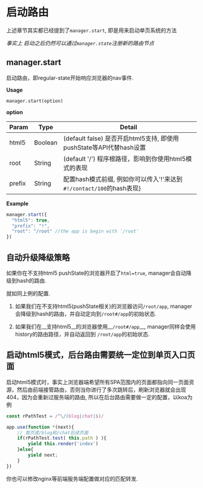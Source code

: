 
# 启动路由

上述章节其实都已经提到了`manager.start`, 即是用来启动单页系统的方法

_事实上 启动之后仍然可以通过`manager.state`注册新的路由节点_

## manager.start 

启动路由，即regular-state开始响应浏览器的nav事件.

__Usage__

`manager.start(option)`

__option__


|Param|Type|Detail|
|--|--|--|
|html5 |Boolean|(default false)  是否开启html5支持, 即使用pushState等API代替hash设置|
|root |String|(default '/') 程序根路径，影响到你使用html5模式的表现|
|prefix| String |配置hash模式前缀, 例如你可以传入'!'来达到`#!/contact/100`的hash表现}|


__Example__

```js
manager.start({
  "html5": true,
  "prefix": "!",
  "root": "/root" //the app is begin with '/root'
})

```

## 自动升级降级策略


如果你在不支持html5 pushState的浏览器开启了`html=true`, manager会自动降级到hash的路由. 

就如同上例的配置.

1. 如果我们在不支持html5(pushState相关)的浏览器访问`/root/app`, manager会降级到hash的路由，并自动定向到`/root#/app`的初始状态.

2. 如果我们在__支持html5__的浏览器使用__`/root#/app`__, manager同样会使用history的路由路径，并自动返回到 `/root/app`的初始状态.





## 启动html5模式，后台路由需要统一定位到单页入口页面

启动html5模式时，事实上浏览器端希望所有SPA范围内的页面都指向同一页面资源，然后由前端接管路由，否则当你进行了多次跳转后，刷新浏览器就会出现404，因为会重新过服务端的路由, 所以在后台路由需要做一定的配置，以koa为例

```js
const rPathTest = /^\/(blog|chat|$)/

app.use(function *(next){
    // 首页或/blog和/chat后续页面
    if(rPathTest.test( this.path ) ){
        yield this.render('index')
    }else{
        yield next;
    }
})
```

你也可以修改nginx等前端服务端配置做对应的匹配转发.


